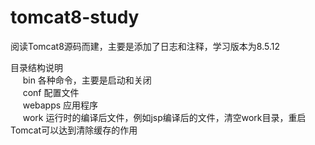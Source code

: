 # tomcat8-study
阅读Tomcat8源码而建，主要是添加了日志和注释，学习版本为8.5.12

目录结构说明</br>
&nbsp;&nbsp;&nbsp;&nbsp;  bin     各种命令，主要是启动和关闭</br>
&nbsp;&nbsp;&nbsp;&nbsp;  conf    配置文件</br>
&nbsp;&nbsp;&nbsp;&nbsp;  webapps 应用程序</br>
&nbsp;&nbsp;&nbsp;&nbsp;  work    运行时的编译后文件，例如jsp编译后的文件，清空work目录，重启Tomcat可以达到清除缓存的作用
